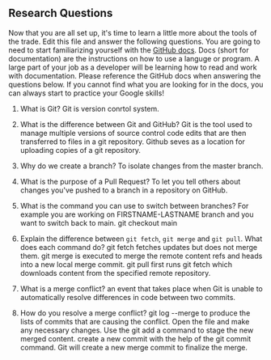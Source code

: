 ## Research Questions 

Now that you are all set up, it's time to learn a little more about the tools of the trade. Edit this file and answer the following questions. You are going to need to start familiarizing yourself with the [GitHub docs](https://docs.github.com/en). Docs (short for documentation) are the instructions on how to use a languge or program. A large part of your job as a developer will be learning how to read and work with documentation. Please reference the GitHub docs when answering the questions below. If you cannot find what you are looking for in the docs, you can always start to practice your Google skills!

1. What is Git?
Git is version conrtol system.

2. What is the difference between Git and GitHub?
Git is the tool used to manage multiple versions of source control code edits that are then transferred to files in a git repository. Github seves as a location for uploading copies of a git repository.

3. Why do we create a branch?
To isolate changes from the master branch.

4. What is the purpose of a Pull Request?
To let you tell others about changes you've pushed to a branch in a repository on GitHub.

5. What is the command you can use to switch between branches? For example you are working on FIRSTNAME-LASTNAME branch and you want to switch back to main.
git checkout main 

6. Explain the difference between `git fetch`, `git merge` and `git pull`. What does each command do?
git fetch fetches updates but does not merge them. git merge is executed 
to merge the remote content refs and heads into a new local merge commit. 
git pull first runs git fetch which downloads content from the specified remote 
repository.

7. What is a merge conflict?
an event that takes place when Git is unable to automatically resolve 
differences in code between two commits. 

8. How do you resolve a merge conflict?
git log --merge to produce the lists of commits that are causing the 
conflict. Open the file and make any necessary changes.
Use the git add a command to stage the new merged content.
create a new commit with the help of the git commit command.
Git will create a new merge commit to finalize the merge.

